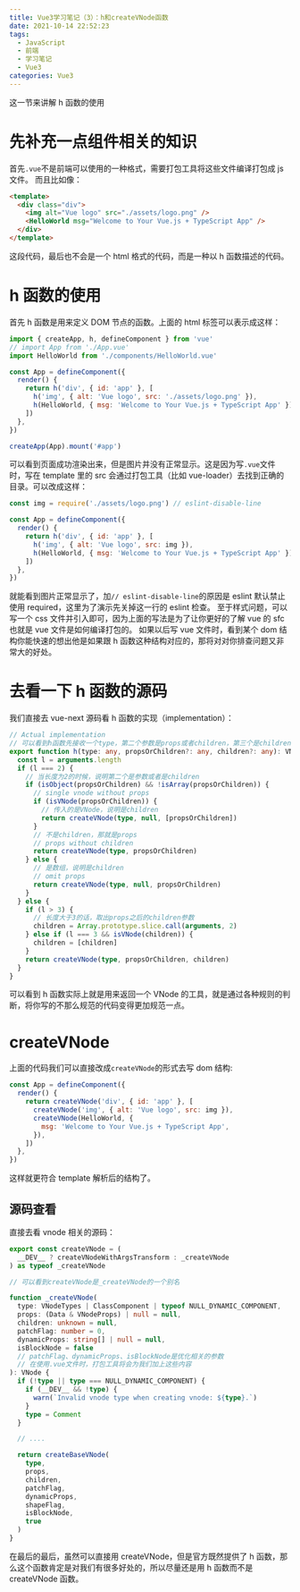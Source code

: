```yaml
---
title: Vue3学习笔记（3）：h和createVNode函数
date: 2021-10-14 22:52:23
tags:
  - JavaScript
  - 前端
  - 学习笔记
  - Vue3
categories: Vue3
---
```


这一节来讲解 h 函数的使用

<!-- more -->

# 先补充一点组件相关的知识

首先`.vue`不是前端可以使用的一种格式，需要打包工具将这些文件编译打包成 js 文件。
而且比如像：

```html
<template>
  <div class="div">
    <img alt="Vue logo" src="./assets/logo.png" />
    <HelloWorld msg="Welcome to Your Vue.js + TypeScript App" />
  </div>
</template>
```

这段代码，最后也不会是一个 html 格式的代码，而是一种以 h 函数描述的代码。

# h 函数的使用

首先 h 函数是用来定义 DOM 节点的函数。上面的 html 标签可以表示成这样：

```js main.js
import { createApp, h, defineComponent } from 'vue'
// import App from './App.vue'
import HelloWorld from './components/HelloWorld.vue'

const App = defineComponent({
  render() {
    return h('div', { id: 'app' }, [
      h('img', { alt: 'Vue logo', src: './assets/logo.png' }),
      h(HelloWorld, { msg: 'Welcome to Your Vue.js + TypeScript App' }),
    ])
  },
})

createApp(App).mount('#app')
```

可以看到页面成功渲染出来，但是图片并没有正常显示。这是因为写`.vue`文件时，写在 template 里的 src 会通过打包工具（比如 vue-loader）去找到正确的目录。可以改成这样：

```js
const img = require('./assets/logo.png') // eslint-disable-line

const App = defineComponent({
  render() {
    return h('div', { id: 'app' }, [
      h('img', { alt: 'Vue logo', src: img }),
      h(HelloWorld, { msg: 'Welcome to Your Vue.js + TypeScript App' }),
    ])
  },
})
```

就能看到图片正常显示了，加`// eslint-disable-line`的原因是 eslint 默认禁止使用 required，这里为了演示先关掉这一行的 eslint 检查。
至于样式问题，可以写一个 css 文件并引入即可，因为上面的写法是为了让你更好的了解 vue 的 sfc 也就是 vue 文件是如何编译打包的。
如果以后写 vue 文件时，看到某个 dom 结构你能快速的想出他是如果跟 h 函数这种结构对应的，那将对对你排查问题又非常大的好处。

# 去看一下 h 函数的源码

我们直接去 vue-next 源码看 h 函数的实现（implementation）：

```ts package/runtime-core/src/h.ts
// Actual implementation
// 可以看到h函数先接收一个type，第二个参数是props或者children，第三个是children。
export function h(type: any, propsOrChildren?: any, children?: any): VNode {
  const l = arguments.length
  if (l === 2) {
    // 当长度为2的时候，说明第二个是参数或者是children
    if (isObject(propsOrChildren) && !isArray(propsOrChildren)) {
      // single vnode without props
      if (isVNode(propsOrChildren)) {
        // 传入的是VNode，说明是children
        return createVNode(type, null, [propsOrChildren])
      }
      // 不是children，那就是props
      // props without children
      return createVNode(type, propsOrChildren)
    } else {
      // 是数组，说明是children
      // omit props
      return createVNode(type, null, propsOrChildren)
    }
  } else {
    if (l > 3) {
      // 长度大于3的话，取出props之后的children参数
      children = Array.prototype.slice.call(arguments, 2)
    } else if (l === 3 && isVNode(children)) {
      children = [children]
    }
    return createVNode(type, propsOrChildren, children)
  }
}
```

可以看到 h 函数实际上就是用来返回一个 VNode 的工具，就是通过各种规则的判断，将你写的不那么规范的代码变得更加规范一点。

# createVNode

上面的代码我们可以直接改成`createVNode`的形式去写 dom 结构:

```js
const App = defineComponent({
  render() {
    return createVNode('div', { id: 'app' }, [
      createVNode('img', { alt: 'Vue logo', src: img }),
      createVNode(HelloWorld, {
        msg: 'Welcome to Your Vue.js + TypeScript App',
      }),
    ])
  },
})
```

这样就更符合 template 解析后的结构了。

## 源码查看

直接去看 vnode 相关的源码：

```ts package/runtime-core/src/vnode.ts
export const createVNode = (
  __DEV__ ? createVNodeWithArgsTransform : _createVNode
) as typeof _createVNode

// 可以看到createVNode是_createVNode的一个别名

function _createVNode(
  type: VNodeTypes | ClassComponent | typeof NULL_DYNAMIC_COMPONENT,
  props: (Data & VNodeProps) | null = null,
  children: unknown = null,
  patchFlag: number = 0,
  dynamicProps: string[] | null = null,
  isBlockNode = false
  // patchFlag、dynamicProps、isBlockNode是优化相关的参数
  // 在使用.vue文件时，打包工具将会为我们加上这些内容
): VNode {
  if (!type || type === NULL_DYNAMIC_COMPONENT) {
    if (__DEV__ && !type) {
      warn(`Invalid vnode type when creating vnode: ${type}.`)
    }
    type = Comment
  }

  // ....

  return createBaseVNode(
    type,
    props,
    children,
    patchFlag,
    dynamicProps,
    shapeFlag,
    isBlockNode,
    true
  )
}
```

在最后的最后，虽然可以直接用 createVNode，但是官方既然提供了 h 函数，那么这个函数肯定是对我们有很多好处的，所以尽量还是用 h 函数而不是 createVNode 函数。
